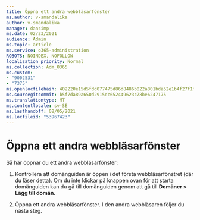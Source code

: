 ```yaml
---
title: Öppna ett andra webbläsarfönster
ms.author: v-smandalika
author: v-smandalika
manager: dansimp
ms.date: 02/23/2021
audience: Admin
ms.topic: article
ms.service: o365-administration
ROBOTS: NOINDEX, NOFOLLOW
localization_priority: Normal
ms.collection: Adm_O365
ms.custom:
- "9002531"
- "7375"
ms.openlocfilehash: 402220e15d5fdd077475d86d8486b022a801bda52e1b4f27f1fa385f31316f39
ms.sourcegitcommit: b5f7da89a650d2915dc652449623c78be6247175
ms.translationtype: MT
ms.contentlocale: sv-SE
ms.lasthandoff: 08/05/2021
ms.locfileid: "53967423"
---
```

# <a name="open-a-second-browser-window"></a>Öppna ett andra webbläsarfönster

Så här öppnar du ett andra webbläsarfönster:

1. Kontrollera att domänguiden är öppen i det första webbläsarfönstret (där du läser detta). Om du inte klickar på knappen ovan för att starta domänguiden kan du gå till domänguiden genom att gå till **Domäner > Lägg till domän.**

2. Öppna ett andra webbläsarfönster. I den andra webbläsaren följer du nästa steg.
